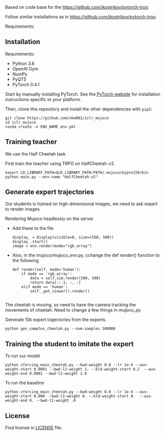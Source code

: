 

Based on code base for the https://github.com/ikostrikov/pytorch-trpo

Follow similar installations as in https://github.com/ikostrikov/pytorch-trpo.


Requirements:
## Installation

Requirements:
- Python 3.6
- OpenAI Gym
- NumPy
- PyQT5
- PyTorch 0.4.1

Start by manually installing PyTorch. See the [PyTorch website](http://pytorch.org/)
for installation instructions specific to your platform.

Then, clone this repository and install the other dependencies with `pip3`:

    git clone https://github.com/nke001/iclr_mujoco
    cd iclr_mujoco
    conda create -n ENV_NAME env.yml


## Training teacher

We use the Half Cheetah task.

First train the teacher using TRPO on HalfCheetah-v2.

    export LD_LIBRARY_PATH=$LD_LIBRARY_PATH:PATH/.mujoco/mjpro150/bin
    python main.py --env-name "HalfCheetah-v2"

## Generate expert trajectories

Our students is trained on high-dimensional images, we need to ask expert to render images.

Rendering Mujoco headlessly on the server

* Add these to the file
    ```from pyvirtualdisplay import Display
    display_ = Display(visible=0, size=(550, 500))
    display_.start()
    image = env.render(mode="rgb_array")

* Also, in the mujoco/mujoco_env.py, cchange the def render() function to the following
    ```
    def render(self, mode='human'):
        if mode == 'rgb_array':
            data = self.sim.render(500, 500)
            return data[::-1, :, :]
        elif mode == 'human':
            self._get_viewer().render()


The cheetah is moving, so need to have the camera tracking the movements of cheetah. Need to change a few things in mujoco_py


Generate 10k expert trajectories from the experts.

    python gen_samples_cheetah.py --num-samples 100000


## Training the student to imitate the expert

To run our model

    python zforcing_main_cheetah.py --bwd-weight 0.0 --lr 1e-4 --aux-weight-start 0.0001 --bwd-l2-weight 1. --kld-weight-start 0.2  --aux-weight-end 0.0001 --bwd-l2-weight 1.0

To run the baseline

    python zforcing_main_cheetah.py --bwd-weight 0.0 --lr 1e-4 --aux-weight-start 0.000 --bwd-l2-weight 0. --kld-weight-start 0.  --aux-weight-end 0. --bwd-l2-weight .0


## License

Find license in [LICENSE](LICENSE) file.
